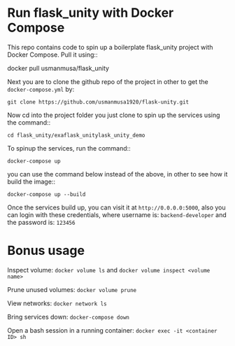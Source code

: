 # Run flask_unity with Docker Compose

This repo contains code to spin up a boilerplate flask_unity project with Docker Compose. Pull it using::

docker pull usmanmusa/flask_unity

Next you are to clone the github repo of the project in other to get the `docker-compose.yml` by:

```
git clone https://github.com/usmanmusa1920/flask-unity.git
```

Now cd into the project folder you just clone to spin up the services using the command::

```
cd flask_unity/exaflask_unitylask_unity_demo
```

To spinup the services, run the command::

```
docker-compose up
```

you can use the command below instead of the above, in other to see how it build the image::

```
docker-compose up --build
```

Once the services build up, you can visit it at `http://0.0.0.0:5000`, also you can login with these credentials, where username is: `backend-developer` and the password is: `123456`

# Bonus usage

Inspect volume:
`docker volume ls`
and
`docker volume inspect <volume name>`

Prune unused volumes:
`docker volume prune`

View networks:
`docker network ls`

Bring services down:
`docker-compose down`

Open a bash session in a running container:
`docker exec -it <container ID> sh`
